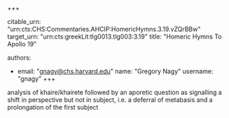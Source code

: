 +++


citable_urn: "urn:cts:CHS:Commentaries.AHCIP:HomericHymns.3.19.vZQrBBw"
target_urn: "urn:cts:greekLit:tlg0013.tlg003:3.19"
title: "Homeric Hymns To Apollo 19"

authors:
- email: "gnagy@chs.harvard.edu"
  name: "Gregory Nagy"
  username: "gnagy"
+++

<p>analysis of khaire/khairete followed by an aporetic question as signalling a shift in perspective but not in subject, i.e. a deferral of metabasis and a prolongation of the first subject</p>